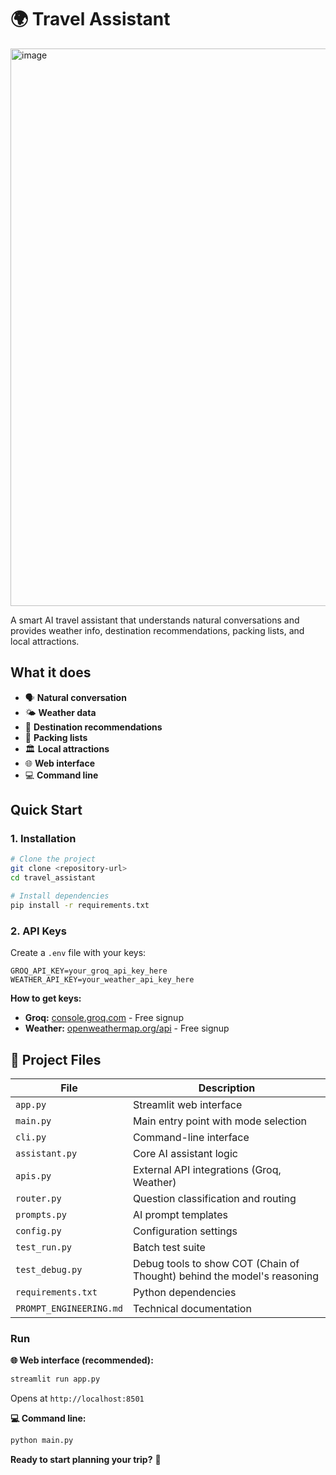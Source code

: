 # 🌍 Travel Assistant

<img width="1890" height="892" alt="image" src="https://github.com/user-attachments/assets/bc012f51-3ae9-4e01-96e8-2152505d5a96" />

A smart AI travel assistant that understands natural conversations and provides weather info, destination recommendations, packing lists, and local attractions.

##  What it does

- 🗣️ **Natural conversation** 
- 🌤️ **Weather data**
- 🎯 **Destination recommendations** 
- 🎒 **Packing lists** 
- 🏛️ **Local attractions**
- 🌐 **Web interface**
- 💻 **Command line**

##  Quick Start

### 1. Installation
```bash
# Clone the project
git clone <repository-url>
cd travel_assistant

# Install dependencies
pip install -r requirements.txt
```

### 2. API Keys
Create a `.env` file with your keys:
```env
GROQ_API_KEY=your_groq_api_key_here
WEATHER_API_KEY=your_weather_api_key_here
```

**How to get keys:**
- **Groq:** [console.groq.com](https://console.groq.com/) - Free signup
- **Weather:** [openweathermap.org/api](https://openweathermap.org/api) - Free signup

## 📁 Project Files

| File | Description |
|------|-------------|
| `app.py` | Streamlit web interface |
| `main.py` | Main entry point with mode selection |
| `cli.py` | Command-line interface |
| `assistant.py` | Core AI assistant logic |
| `apis.py` | External API integrations (Groq, Weather) |
| `router.py` | Question classification and routing |
| `prompts.py` | AI prompt templates |
| `config.py` | Configuration settings |
| `test_run.py` |  Batch test suite |
| `test_debug.py` | Debug tools to show COT (Chain of Thought) behind the model's reasoning |
| `requirements.txt` | Python dependencies |
| `PROMPT_ENGINEERING.md` | Technical documentation |

###  Run
**🌐 Web interface (recommended):**
```bash
streamlit run app.py
```
Opens at `http://localhost:8501`

**💻 Command line:**
```bash
python main.py
```

**Ready to start planning your trip?** 🚀



